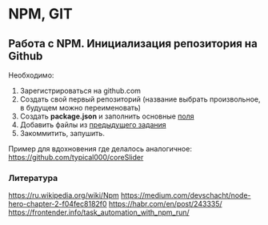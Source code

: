 # NPM, GIT

## Работа с NPM. Инициализация репозитория на Github

Необходимо:
1. Зарегистрироваться на github.com
1. Создать свой первый репозиторий (название выбрать произвольное, в будущем можно переименовать)
1. Создать **package.json** и заполнить основные [поля](https://docs.npmjs.com/files/package.json)
1. Добавить файлы из [предыдущего задания](https://github.com/typical000/study-tasks/tree/master/task-jquery-plugins)
1. Закоммитить, запушить.

Пример для вдохновения где делалось аналогичное:
https://github.com/typical000/coreSlider

### Литература
https://ru.wikipedia.org/wiki/Npm
https://medium.com/devschacht/node-hero-chapter-2-f04fec8182f0
https://habr.com/en/post/243335/
https://frontender.info/task_automation_with_npm_run/